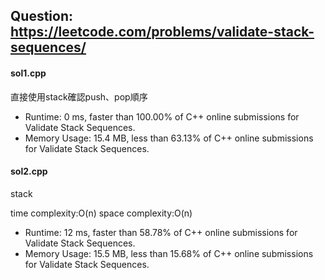## Question: https://leetcode.com/problems/validate-stack-sequences/

#### sol1.cpp
直接使用stack確認push、pop順序
* Runtime: 0 ms, faster than 100.00% of C++ online submissions for Validate Stack Sequences.
* Memory Usage: 15.4 MB, less than 63.13% of C++ online submissions for Validate Stack Sequences.

#### sol2.cpp
stack

time complexity:O(n)
space complexity:O(n)

* Runtime: 12 ms, faster than 58.78% of C++ online submissions for Validate Stack Sequences.
* Memory Usage: 15.5 MB, less than 15.68% of C++ online submissions for Validate Stack Sequences.
